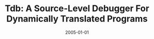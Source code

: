 ---
title: "Tdb: A Source-Level Debugger For Dynamically Translated Programs"
date: 2005-01-01
venue: "Proceedings of the Sixth International Workshop on Automated Debugging, AADEBUG 2005, Monterey, California, USA, September 19-21, 2005"
paperurl: https://doi.org/10.1145/1085130.1085147
authors: "Naveen Kumar, Bruce R Childers and Mary Lou Soffa"
awards: ""
---